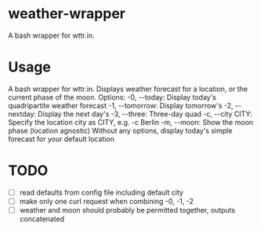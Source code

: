 # weather-wrapper
A bash wrapper for wttr.in.

# Usage
A bash wrapper for wttr.in.
Displays weather forecast for a location, or the current phase of the moon.
Options:
  -0, --today:     Display today's quadripartite weather forecast
  -1, --tomorrow:  Display tomorrow's
  -2, --nextday:   Display the next day's
  -3, --three:     Three-day quad
  -c, --city CITY: Specify the location city as CITY, e.g. -c Berlin
  -m, --moon:      Show the moon phase (location agnostic)
Without any options, display today's simple forecast for your default location

# TODO
- [ ] read defaults from config file including default city
- [ ] make only one curl request when combining -0, -1, -2
- [ ] weather and moon should probably be permitted together, outputs concatenated

